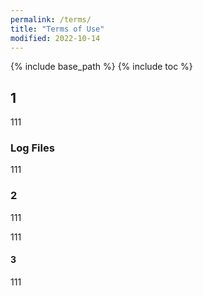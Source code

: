 ```yaml
---
permalink: /terms/
title: "Terms of Use"
modified: 2022-10-14
---
```


{% include base_path %}
{% include toc %}

## 1

111


### Log Files

111

### 2

111

111

#### 3

111

